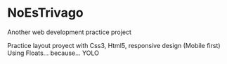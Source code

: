 # NoEsTrivago
Another web development practice project

Practice layout proyect with Css3, Html5, responsive design (Mobile first)
Using Floats... because... YOLO
